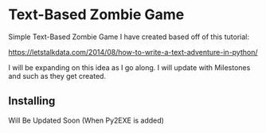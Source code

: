 # Text-Based Zombie Game

Simple Text-Based Zombie Game I have created based off of this tutorial:

https://letstalkdata.com/2014/08/how-to-write-a-text-adventure-in-python/

I will be expanding on this idea as I go along. I will update with Milestones and such as they get created. 

## Installing

Will Be Updated Soon (When Py2EXE is added)
